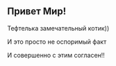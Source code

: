 ## Привет Мир!

Тефтелька замечательный котик))

И это просто не оспоримый факт

И совершенно с этим согласен!!
